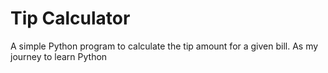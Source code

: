 # Tip Calculator

A simple Python program to calculate the tip amount for a given bill. As my journey to learn Python
